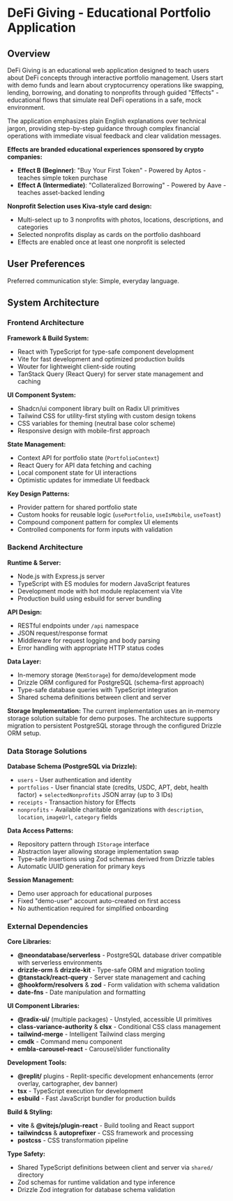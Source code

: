 # DeFi Giving - Educational Portfolio Application

## Overview

DeFi Giving is an educational web application designed to teach users about DeFi concepts through interactive portfolio management. Users start with demo funds and learn about cryptocurrency operations like swapping, lending, borrowing, and donating to nonprofits through guided "Effects" - educational flows that simulate real DeFi operations in a safe, mock environment.

The application emphasizes plain English explanations over technical jargon, providing step-by-step guidance through complex financial operations with immediate visual feedback and clear validation messages.

**Effects are branded educational experiences sponsored by crypto companies:**
- **Effect B (Beginner)**: "Buy Your First Token" - Powered by Aptos - teaches simple token purchase
- **Effect A (Intermediate)**: "Collateralized Borrowing" - Powered by Aave - teaches asset-backed lending

**Nonprofit Selection uses Kiva-style card design:**
- Multi-select up to 3 nonprofits with photos, locations, descriptions, and categories
- Selected nonprofits display as cards on the portfolio dashboard
- Effects are enabled once at least one nonprofit is selected

## User Preferences

Preferred communication style: Simple, everyday language.

## System Architecture

### Frontend Architecture

**Framework & Build System:**
- React with TypeScript for type-safe component development
- Vite for fast development and optimized production builds
- Wouter for lightweight client-side routing
- TanStack Query (React Query) for server state management and caching

**UI Component System:**
- Shadcn/ui component library built on Radix UI primitives
- Tailwind CSS for utility-first styling with custom design tokens
- CSS variables for theming (neutral base color scheme)
- Responsive design with mobile-first approach

**State Management:**
- Context API for portfolio state (`PortfolioContext`)
- React Query for API data fetching and caching
- Local component state for UI interactions
- Optimistic updates for immediate UI feedback

**Key Design Patterns:**
- Provider pattern for shared portfolio state
- Custom hooks for reusable logic (`usePortfolio`, `useIsMobile`, `useToast`)
- Compound component pattern for complex UI elements
- Controlled components for form inputs with validation

### Backend Architecture

**Runtime & Server:**
- Node.js with Express.js server
- TypeScript with ES modules for modern JavaScript features
- Development mode with hot module replacement via Vite
- Production build using esbuild for server bundling

**API Design:**
- RESTful endpoints under `/api` namespace
- JSON request/response format
- Middleware for request logging and body parsing
- Error handling with appropriate HTTP status codes

**Data Layer:**
- In-memory storage (`MemStorage`) for demo/development mode
- Drizzle ORM configured for PostgreSQL (schema-first approach)
- Type-safe database queries with TypeScript integration
- Shared schema definitions between client and server

**Storage Implementation:**
The current implementation uses an in-memory storage solution suitable for demo purposes. The architecture supports migration to persistent PostgreSQL storage through the configured Drizzle ORM setup.

### Data Storage Solutions

**Database Schema (PostgreSQL via Drizzle):**
- `users` - User authentication and identity
- `portfolios` - User financial state (credits, USDC, APT, debt, health factor) + `selectedNonprofits` JSON array (up to 3 IDs)
- `receipts` - Transaction history for Effects
- `nonprofits` - Available charitable organizations with `description`, `location`, `imageUrl`, `category` fields

**Data Access Patterns:**
- Repository pattern through `IStorage` interface
- Abstraction layer allowing storage implementation swap
- Type-safe insertions using Zod schemas derived from Drizzle tables
- Automatic UUID generation for primary keys

**Session Management:**
- Demo user approach for educational purposes
- Fixed "demo-user" account auto-created on first access
- No authentication required for simplified onboarding

### External Dependencies

**Core Libraries:**
- **@neondatabase/serverless** - PostgreSQL database driver compatible with serverless environments
- **drizzle-orm** & **drizzle-kit** - Type-safe ORM and migration tooling
- **@tanstack/react-query** - Server state management and caching
- **@hookform/resolvers** & **zod** - Form validation with schema validation
- **date-fns** - Date manipulation and formatting

**UI Component Libraries:**
- **@radix-ui/** (multiple packages) - Unstyled, accessible UI primitives
- **class-variance-authority** & **clsx** - Conditional CSS class management
- **tailwind-merge** - Intelligent Tailwind class merging
- **cmdk** - Command menu component
- **embla-carousel-react** - Carousel/slider functionality

**Development Tools:**
- **@replit/** plugins - Replit-specific development enhancements (error overlay, cartographer, dev banner)
- **tsx** - TypeScript execution for development
- **esbuild** - Fast JavaScript bundler for production builds

**Build & Styling:**
- **vite** & **@vitejs/plugin-react** - Build tooling and React support
- **tailwindcss** & **autoprefixer** - CSS framework and processing
- **postcss** - CSS transformation pipeline

**Type Safety:**
- Shared TypeScript definitions between client and server via `shared/` directory
- Zod schemas for runtime validation and type inference
- Drizzle Zod integration for database schema validation